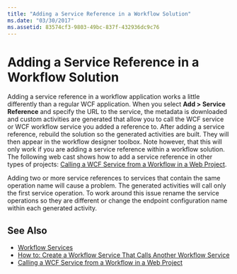 ```yaml
---
title: "Adding a Service Reference in a Workflow Solution"
ms.date: "03/30/2017"
ms.assetid: 83574cf3-9803-49bc-837f-432936dc9c76
---
```

# Adding a Service Reference in a Workflow Solution

Adding a service reference in a workflow application works a little differently than a regular WCF application. When you select **Add > Service Reference** and specify the URL to the service, the metadata is downloaded and custom activities are generated that allow you to call the WCF service or WCF workflow service you added a reference to. After adding a service reference, rebuild the solution so the generated activities are built. They will then appear in the workflow designer toolbox. Note however, that this will only work if you are adding a service reference within a workflow solution. The following web cast shows how to add a service reference in other types of projects: [Calling a WCF Service from a Workflow in a Web Project](https://go.microsoft.com/fwlink/?LinkId=207725).

Adding two or more service references to services that contain the same operation name will cause a problem. The generated activities will call only the first service operation. To work around this issue rename the service operations so they are different or change the endpoint configuration name within each generated activity.

## See Also

- [Workflow Services](../../../../docs/framework/wcf/feature-details/workflow-services.md)
- [How to: Create a Workflow Service That Calls Another Workflow Service](../../../../docs/framework/wcf/feature-details/how-to-create-a-workflow-service-that-calls-another-workflow-service.md)
- [Calling a WCF Service from a Workflow in a Web Project](https://go.microsoft.com/fwlink/?LinkId=207725)
